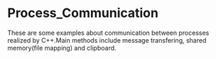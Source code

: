 # Process_Communication
These are some examples about communication between processes realized by C++.Main methods include message transfering, shared memory(file mapping) and clipboard.
